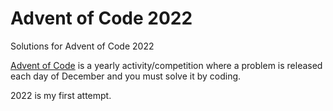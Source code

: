 # Advent of Code 2022
Solutions for Advent of Code 2022

[Advent of Code](https://adventofcode.com/2022) is a yearly activity/competition where a problem is released each day of December and you must solve it by coding. 

2022 is my first attempt.

